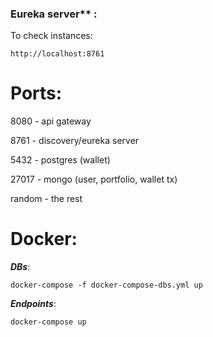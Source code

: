 
### Eureka server** :

To check instances:
```
http://localhost:8761
```


# Ports:

8080 - api gateway

8761 - discovery/eureka server

5432 - postgres (wallet)

27017 -  mongo (user, portfolio, wallet tx)

random - the rest

# Docker:

***DBs***:
```
docker-compose -f docker-compose-dbs.yml up
```

***Endpoints***:

```
docker-compose up
```
